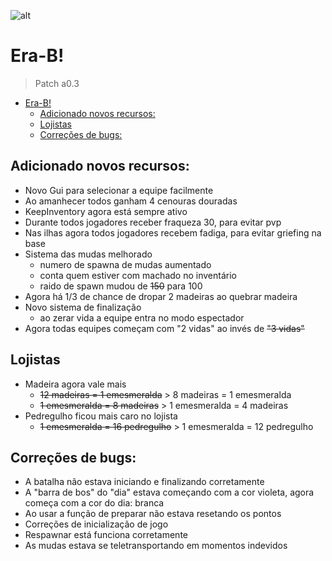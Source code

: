 ![alt](https://image.prntscr.com/image/TDFIa5xBQ8uo-Azx06fRKA.jpg)

# Era-B!
> Patch a0.3

- [Era-B!](#era-b)
  - [Adicionado novos recursos:](#adicionado-novos-recursos)
  - [Lojistas](#lojistas)
  - [Correções de bugs:](#correções-de-bugs)

## Adicionado novos recursos:
- Novo Gui para selecionar a equipe facilmente
- Ao amanhecer todos ganham 4 cenouras douradas
- KeepInventory agora está sempre ativo
- Durante todos jogadores receber fraqueza 30, para evitar pvp
- Nas ilhas agora todos jogadores recebem fadiga, para evitar griefing na base
- Sistema das mudas melhorado
  - numero de spawna de mudas aumentado
  - conta quem estiver com machado no inventário
  - raido de spawn mudou de ~~150~~ para 100
- Agora há 1/3 de chance de dropar 2 madeiras ao quebrar madeira
- Novo sistema de finalização
  - ao zerar vida a equipe entra no modo espectador
- Agora todas equipes começam com "2 vidas" ao invés de ~~"3 vidas"~~


## Lojistas
- Madeira agora vale mais
  - ~~12 madeiras = 1 emesmeralda~~ > 8 madeiras = 1 emesmeralda
  - ~~1 emesmeralda = 8 madeiras~~ > 1 emesmeralda = 4 madeiras
- Pedregulho ficou mais caro no lojista
  - ~~1 emesmeralda = 16 pedregulho~~ > 1 emesmeralda = 12 pedregulho

## Correções de bugs:
- A batalha não estava iniciando e finalizando corretamente
- A "barra de bos" do "dia" estava começando com a cor violeta, agora começa com a cor do dia: branca
- Ao usar a função de preparar não estava resetando os pontos
- Correções de inicialização de jogo
- Respawnar está funciona corretamente
- As mudas estava se teletransportando em momentos indevidos